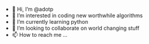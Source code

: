 - 👋 Hi, I’m @adotp
- 👀 I’m interested in coding new worthwhile algorithms
- 🌱 I’m currently learning python
- 💞️ I’m looking to collaborate on world changing stuff
- 📫 How to reach me ...

<!---
adotp/adotp is a ✨ special ✨ repository because its `README.md` (this file) appears on your GitHub profile.
You can click the Preview link to take a look at your changes.
--->
